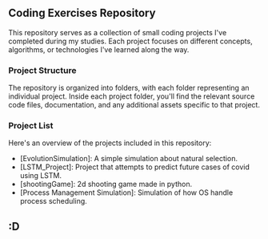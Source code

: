 ## Coding Exercises Repository

This repository serves as a collection of small coding projects I've completed during my studies.
Each project focuses on different concepts, algorithms, or technologies I've learned along the way.

### Project Structure

The repository is organized into folders, with each folder representing an individual project.
Inside each project folder, you'll find the relevant source code files, documentation, and any additional assets specific to that project.

### Project List

Here's an overview of the projects included in this repository:

- [EvolutionSimulation]: A simple simulation about natural selection.
- [LSTM_Project]: Project that attempts to predict future cases of covid using LSTM.
- [shootingGame]: 2d shooting game made in python.
- [Process Management Simulation]: Simulation of how OS handle process scheduling.


## :D

